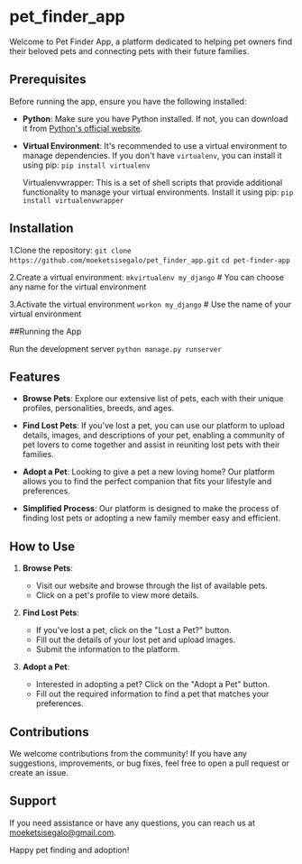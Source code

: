 # pet_finder_app

Welcome to Pet Finder App, a platform dedicated to helping pet owners find their beloved pets and connecting pets with their future families.
## Prerequisites

Before running the app, ensure you have the following installed:

- **Python**: Make sure you have Python installed. If not, you can download it from [Python's official website](https://www.python.org/downloads/).

- **Virtual Environment**: It's recommended to use a virtual environment to manage dependencies. If you don't have `virtualenv`, you can install it using pip:
  ```pip install virtualenv```

  Virtualenvwrapper: This is a set of shell scripts that provide additional functionality to manage your virtual environments. Install it using pip:
  ```pip install virtualenvwrapper```

## Installation

1.Clone the repository:
```git clone https://github.com/moeketsisegalo/pet_finder_app.git```
```cd pet-finder-app```

2.Create a virtual environment:
```mkvirtualenv my_django```  # You can choose any name for the virtual environment

3.Activate the virtual environment
```workon my_django```  # Use the name of your virtual environment

##Running the App

Run the development server
```python manage.py runserver```





## Features

- **Browse Pets**: Explore our extensive list of pets, each with their unique profiles, personalities, breeds, and ages.
  
- **Find Lost Pets**: If you've lost a pet, you can use our platform to upload details, images, and descriptions of your pet, enabling a community of pet lovers to come together and assist in reuniting lost pets with their families.
  
- **Adopt a Pet**: Looking to give a pet a new loving home? Our platform allows you to find the perfect companion that fits your lifestyle and preferences.
  
- **Simplified Process**: Our platform is designed to make the process of finding lost pets or adopting a new family member easy and efficient.

## How to Use

1. **Browse Pets**:
    - Visit our website and browse through the list of available pets.
    - Click on a pet's profile to view more details.

2. **Find Lost Pets**:
    - If you've lost a pet, click on the "Lost a Pet?" button.
    - Fill out the details of your lost pet and upload images.
    - Submit the information to the platform.

3. **Adopt a Pet**:
    - Interested in adopting a pet? Click on the "Adopt a Pet" button.
    - Fill out the required information to find a pet that matches your preferences.

## Contributions

We welcome contributions from the community! If you have any suggestions, improvements, or bug fixes, feel free to open a pull request or create an issue.

## Support

If you need assistance or have any questions, you can reach us at [moeketsisegalo@gmail.com](mailto:moeketsisegalo@.com).

Happy pet finding and adoption!
